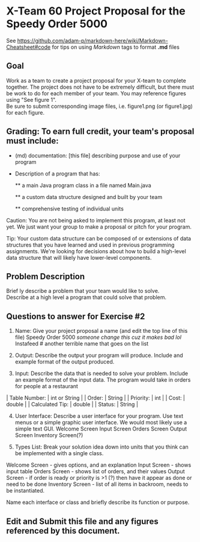 # X-Team 60 Project Proposal for the Speedy Order 5000

See https://github.com/adam-p/markdown-here/wiki/Markdown-Cheatsheet#code for tips on using *Markdown* tags to format __.md__ files

## Goal

Work as a team to create a project proposal for your X-team to complete together.
The project does not have to be extremely difficult,
but there must be work to do for each member of your team.
You may reference figures using "See figure 1".  
Be sure to submit corresponding image files, i.e. figure1.png (or figure1.jpg) for each figure.

## Grading: To earn full credit, your team's proposal must include:

* (md) documentation: [this file] describing purpose and use of your program

* Description of a program that has:

  ** a main Java program class in a file named Main.java
  
  ** a custom data structure designed and built by your team
  
  ** comprehensive testing of individual units
  
 Caution: You are not being asked to implement this program, at least not yet. 
 We just want your group to make a proposal or pitch for your program.
 
 Tip: Your custom data structure can be composed of or extensions of data structures that you have learned and used in previous programming assignments.  We're looking for decisions about how to build a high-level data structure that will likely have lower-level components.

## Problem Description

Brief ly describe a problem that your team would like to solve.  
Describe at a high level a program that could solve that problem.

## Questions to answer for Exercise #2

1. Name: Give your project proposal a name (and edit the top line of this file)
Speedy Order 5000 *someone change this cuz it makes bad lol*
Instafeed # another terrible name that goes on the list

2. Output: Describe the output your program will produce.  Include and example format of the output produced.



3. Input: Describe the data that is needed to solve your problem. Include an example format of the input data.
The program would take in orders for people at a restaurant 

| Table Number:   |   int or String     |
| Order:          |   String            |
| Priority:       |   int     |
| Cost:           |   double  |
| Calculated Tip: |   double  |
| Status:         |   String  | 

4. User Interface: Describe a user interface for your program.  Use text menus or a simple graphic user interface.
We would most likely use a simple text GUI. 
Welcome Screen
Input Screen
Orders Screen
Output Screen
Inventory Screen(?)

5. Types List: Break your solution idea down into units that you think can be implemented with a single class.

Welcome Screen - gives options, and an explanation
Input Screen - shows input table
Orders Screen - shows list of orders, and their values
Output Screen - if order is ready or priority is >1 (?) then have it appear as done or need to be done
Inventory Screen - list of all items in backroom, needs to be instantiated. 

Name each interface or class and briefly describe its function or purpose.


## Edit and Submit this file and any figures referenced by this document.

